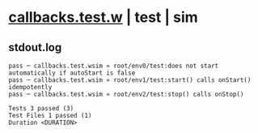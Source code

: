 # [callbacks.test.w](../../../../../../examples/tests/sdk_tests/service/callbacks.test.w) | test | sim

## stdout.log
```log
pass ─ callbacks.test.wsim » root/env0/test:does not start automatically if autoStart is false
pass ─ callbacks.test.wsim » root/env1/test:start() calls onStart() idempotently              
pass ─ callbacks.test.wsim » root/env2/test:stop() calls onStop()                             
 
Tests 3 passed (3)
Test Files 1 passed (1)
Duration <DURATION>
```

